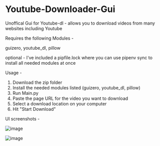 # Youtube-Downloader-Gui
Unoffical Gui for Youtube-dl - allows you to download videos from many websites including Youtube

Requires the following Modules -

guizero, youtube_dl, pillow

optional - I've included a pipfile.lock where you can use pipenv sync to install all needed modules at once

Usage -

1. Download the zip folder
2. Install the needed modules listed (guizero, youtube_dl, pillow)
3. Run Main.py
4. Paste the page URL for the video you want to download
5. Select a download location on your computer
6. Hit "Start Download"


UI screenshots - 

![image](https://user-images.githubusercontent.com/65022882/116165072-0d7f0e80-a6c9-11eb-832c-449faf184cd5.png)

![image](https://user-images.githubusercontent.com/65022882/116165227-6a7ac480-a6c9-11eb-8aea-25bd7cb0580c.png)
